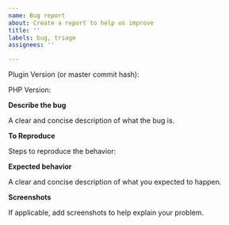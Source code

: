 ```yaml
---
name: Bug report
about: Create a report to help us improve
title: ''
labels: bug, triage
assignees: ''

---
```

Plugin Version (or master commit hash):

PHP Version:

**Describe the bug**

A clear and concise description of what the bug is.

**To Reproduce**

Steps to reproduce the behavior:

**Expected behavior**

A clear and concise description of what you expected to happen.

**Screenshots**

If applicable, add screenshots to help explain your problem.
